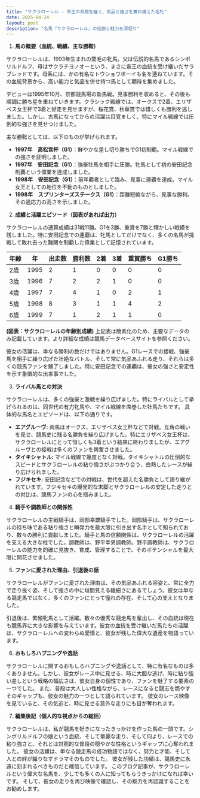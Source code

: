 ```yaml
---
title: "サクラローレル - 帝王の系譜を継ぐ、気品と強さを兼ね備えた名牝"
date: 2025-04-24
layout: post
description: "名馬『サクラローレル』の伝説と魅力を深堀り"
---
```


1. **馬の概要（血統、戦績、主な勝鞍）**

サクラローレルは、1993年生まれの栗毛の牝馬。父は伝説的名馬であるシンボリルドルフ、母はサクラチヨノオーという、まさに帝王の血統を受け継いだサラブレッドです。母系には、かの有名なトウショウボーイも名を連ねています。その血統背景から、高い能力と気品を併せ持つ馬として期待を集めました。

デビューは1995年10月、京都競馬場の新馬戦。見事勝利を収めると、その後も順調に勝ち星を重ねていきます。クラシック戦線では、オークスで2着、エリザベス女王杯で3着と好走を見せますが、桜花賞、秋華賞では惜しくも勝利を逃しました。しかし、古馬になってからの活躍は目覚ましく、特にマイル戦線では圧倒的な強さを見せつけました。

主な勝鞍としては、以下のものが挙げられます。

* **1997年　高松宮杯（G1）**：鮮やかな差し切り勝ちでG1初制覇。マイル戦線での強さを証明しました。
* **1997年　安田記念（G1）**：強豪牡馬を相手に圧勝。牝馬として初の安田記念制覇という偉業を達成しました。
* **1998年　安田記念（G1）**：前年覇者として臨み、見事に連覇を達成。マイル女王としての地位を不動のものとしました。
* **1998年　スプリンターズステークス（G1）**：距離短縮ながら、見事な勝利。その適応力の高さを示しました。


2. **成績と活躍エピソード（図表があれば出力）**

サクラローレルの通算成績は31戦11勝。G1を3勝、重賞を7勝と輝かしい戦績を残しました。特に安田記念での連覇は、牝馬としてだけでなく、多くの名馬が挑戦して敗れ去った難関を制覇した偉業として記憶されています。

| 年齢 | 年 | 出走数 | 勝利数 | 2着 | 3着 | 重賞勝ち | G1勝ち |
|---|---|---|---|---|---|---|---|
| 2歳 | 1995 | 2 | 1 | 0 | 0 | 0 | 0 |
| 3歳 | 1996 | 7 | 2 | 2 | 1 | 0 | 0 |
| 4歳 | 1997 | 7 | 4 | 1 | 0 | 2 | 1 |
| 5歳 | 1998 | 8 | 3 | 1 | 1 | 4 | 2 |
| 6歳 | 1999 | 7 | 1 | 2 | 1 | 1 | 0 |

**(図表：サクラローレルの年齢別成績)**  上記表は簡素化のため、主要なデータのみ記載しています。より詳細な成績は競馬データベースサイトを参照ください。

彼女の活躍は、単なる勝利の数だけではありません。G1レースでの接戦、強豪馬を相手に繰り広げた壮絶なバトル、そして常に気品あふれる走り、それらは多くの競馬ファンを魅了しました。特に安田記念での連覇は、彼女の強さと安定性を示す象徴的な出来事でした。


3. **ライバル馬との対決**

サクラローレルは、多くの強豪と激戦を繰り広げました。特にライバルとして挙げられるのは、同世代の有力牝馬や、マイル戦線を席巻した牡馬たちです。  具体的な馬名とエピソードは、以下の通りです。

* **エアグルーヴ:**  両馬はオークス、エリザベス女王杯などで対戦。互角の戦いを見せ、競馬史に残る名勝負を繰り広げました。特にエリザベス女王杯は、サクラローレルにとって惜しくも3着という結果に終わりましたが、エアグルーヴとの接戦は多くのファンを興奮させました。
* **タイキシャトル:**  マイル戦線で幾度となく対戦。タイキシャトルの圧倒的なスピードとサクラローレルの粘り強さがぶつかり合う、白熱したレースが繰り広げられました。
* **フジキセキ:** 安田記念などでの対戦は、世代を超えた名勝負として語り継がれています。フジキセキの爆発的な末脚とサクラローレルの安定した走りとの対比は、競馬ファンの心を掴みました。


4. **騎手や調教師との関係性**

サクラローレルの主戦騎手は、岡部幸雄騎手でした。岡部騎手は、サクラローレルの持ち味である粘り強さと瞬発力を最大限に引き出す名手として知られており、数々の勝利に貢献しました。騎手と馬の信頼関係は、サクラローレルの活躍を支える大きな柱でした。調教師は、野平幸男調教師。野平調教師は、サクラローレルの能力を的確に見抜き、育成、管理することで、そのポテンシャルを最大限に開花させました。


5. **ファンに愛された理由、引退後の話**

サクラローレルがファンに愛された理由は、その気品あふれる容姿と、常に全力で走り抜く姿、そして強さの中に垣間見える繊細さにあるでしょう。彼女は単なる競走馬ではなく、多くのファンにとって憧れの存在、そして心の支えとなりました。

引退後は、繁殖牝馬として活躍。数々の優秀な競走馬を輩出し、その血統は現在も競馬界に大きな影響を与えています。彼女の血統を受け継いだ馬たちの活躍は、サクラローレルへの変わらぬ愛情と、彼女が残した偉大な遺産を物語っています。


6. **おもしろハプニングや逸話**

サクラローレルに関するおもしろハプニングや逸話として、特に有名なものは多くありません。しかし、彼女がレース中に見せる、時に大胆な逃げ、時に粘り強い差しという戦略の幅広さは、彼女自身の個性であり、ファンを魅了する要素の一つでした。  また、普段は大人しい性格ながら、レースになると闘志を燃やすそのギャップも、彼女の魅力の一つとして語られています。  彼女のレース映像を見ていると、その気迫と、時に見せる意外な走りにも目が奪われます。


7. **編集後記（個人的な視点からの総括）**

サクラローレルは、私が競馬を好きになったきっかけを作った馬の一頭です。シンボリルドルフの娘という血統、そして華麗な走り、そして何より、レースでの粘り強さと、それとは対照的な普段の穏やかな性格というギャップに心奪われました。  彼女の活躍は、単なる競走馬の成功物語ではなく、努力と才能、そして人との絆が織りなすドラマそのものでした。  彼女が残した功績は、競馬史に永遠に刻まれるべきものだと確信しています。  このブログ記事が、サクラローレルという偉大な名馬を、少しでも多くの人に知ってもらうきっかけになれば幸いです。  そして、彼女の走りを再び映像で確認し、その魅力を再認識することをお勧めします。
